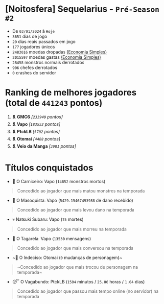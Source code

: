# [Noitosfera] Sequelarius - `Pré-Season #2`
- De `03/01/2024` à `Hoje`
- `3651` dias de jogo
- `20` dias reais passados em jogo
- `177` jogadores únicos
- `2483016` moedas dropadas [(Economia Simples)](https://github.com/otomay/Economia-Simples)
- `2015597` moedas gastas [(Economia Simples)](https://github.com/otomay/Economia-Simples)
- `28458` monstros normais derrotados
- `906` chefes derrotados
- `0` crashes do servidor

# Ranking de melhores jogadores (total de `441243` pontos)
1. 🎗️ **GMC6** *[`233949` pontos]*
2. 🎗️ **Vapo** *[`183552` pontos]*
3. 🎗️ **PtckLB** *[`5702` pontos]*
4. 🎗️ **Otomai** *[`4408` pontos]*
5. 🎗️ **Veio da Manga** *[`3981` pontos]*

# Títulos conquistados
- 👹 O Carniceiro: Vapo (`14852` monstros mortos)
> Concedido ao jogador que mais matou monstros na temporada
- 🥵 O Masoquista: Vapo (`5429.15467493988` de dano recebido)
> Concedido ao jogador que mais levou dano na temporada
- 💀 Natsuki Subaru: Vapo (`75` mortes)
> Concedido ao jogador que mais morreu na temporada
- 🦜 O Tagarela: Vapo (`13530` mensagens)
> Concedido ao jogador que mais conversou na temporada
- ~🤔 O Indeciso: Otomai (`0` mudanças de personagem)~
> ~Concedido ao jogador que mais trocou de personagem na temporada~
- 😴 O Vagabundo: PtckLB (`1504` minutos / `25.06` horas / `1.04` dias)
> Concedido ao jogador que passou mais tempo online (no servidor) na temporada
